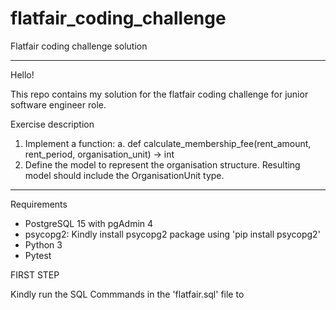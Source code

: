 # flatfair_coding_challenge

Flatfair coding challenge solution

*******************************************************************************************************************
Hello!

This repo contains my solution for the flatfair coding challenge for junior software engineer role.

Exercise description
1. Implement a function:
  a. def calculate_membership_fee(rent_amount, rent_period, organisation_unit) ->
      int
2. Define the model to represent the organisation structure. Resulting model should include
  the OrganisationUnit type.



******************************************************************************************************************

Requirements

- PostgreSQL 15 with pgAdmin 4
- psycopg2: Kindly install psycopg2 package using 'pip install psycopg2'
- Python 3
- Pytest 







FIRST STEP

Kindly run the SQL Commmands in the 'flatfair.sql' file to 








